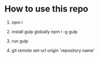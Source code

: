 # How to use this repo

1. npm i

2. install gulp globally npm i -g gulp

3. run gulp

4. git remote set-url origin 'repository name'
